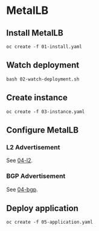 # MetalLB
## Install MetalLB
```
oc create -f 01-install.yaml
```
## Watch deployment
```
bash 02-watch-deployment.sh
```
## Create instance
```
oc create -f 03-instance.yaml
```
## Configure MetalLB
### L2 Advertisement
See [04-l2](./04-l2).

### BGP Advertisement
See [04-bgp](./04-bgp).

## Deploy application
```
oc create -f 05-application.yaml
```
